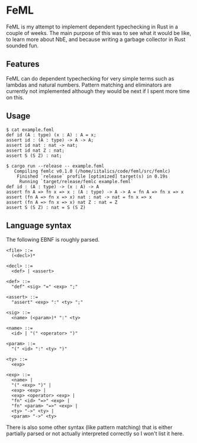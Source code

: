 # FeML

FeML is my attempt to implement dependent typechecking in Rust in a couple of weeks. The
main purpose of this was to see what it would be like, to learn more about NbE, and
because writing a garbage collector in Rust sounded fun.

## Features

FeML can do dependent typechecking for very simple terms such as lambdas and natural
numbers. Pattern matching and eliminators are currently not implemented although they
would be next if I spent more time on this.

## Usage

```
$ cat example.feml
def id (A : type) (x : A) : A = x;
assert id : (A : type) -> A -> A;
assert id nat : nat -> nat;
assert id nat Z : nat;
assert S (S Z) : nat;

$ cargo run --release -- example.feml 
   Compiling femlc v0.1.0 (/home/iitalics/code/feml/src/femlc)
    Finished `release` profile [optimized] target(s) in 0.19s
     Running `target/release/femlc example.feml`
def id : (A : type) -> (x : A) -> A
assert fn A => fn x => x : (A : type) -> A -> A = fn A => fn x => x
assert (fn A => fn x => x) nat : nat -> nat = fn x => x
assert (fn A => fn x => x) nat Z : nat = Z
assert S (S Z) : nat = S (S Z)
```

## Language syntax

The following EBNF is roughly parsed.

```
<file> ::=
  (<decl>)*

<decl> ::= 
  <def> | <assert>

<def> ::=
  "def" <sig> "=" <exp> ";"

<assert> ::=
  "assert" <exp> ":" <ty> ";"

<sig> ::=
  <name> (<param>)* ":" <ty>

<name> ::=
  <id> | "(" <operator> ")"

<param> ::=
  "(" <id> ":" <ty> ")"

<ty> ::=
  <exp>

<exp> ::=
  <name> |
  "(" <exp> ")" |
  <exp> <exp> |
  <exp> <operator> <exp> |
  "fn" <id> "=>" <exp> |
  "fn" <param> "=>" <exp> |
  <ty> "->" <ty> |
  <param> "->" <ty>
```

There is also some other syntax (like pattern matching) that is either partially parsed or
not actually interpreted correctly so I won't list it here.
